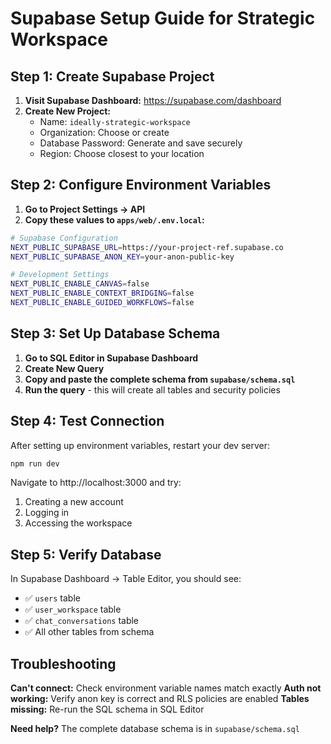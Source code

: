 # Supabase Setup Guide for Strategic Workspace

## Step 1: Create Supabase Project

1. **Visit Supabase Dashboard:** https://supabase.com/dashboard
2. **Create New Project:**
   - Name: `ideally-strategic-workspace`
   - Organization: Choose or create
   - Database Password: Generate and save securely
   - Region: Choose closest to your location

## Step 2: Configure Environment Variables

1. **Go to Project Settings → API**
2. **Copy these values to `apps/web/.env.local`:**

```bash
# Supabase Configuration
NEXT_PUBLIC_SUPABASE_URL=https://your-project-ref.supabase.co
NEXT_PUBLIC_SUPABASE_ANON_KEY=your-anon-public-key

# Development Settings
NEXT_PUBLIC_ENABLE_CANVAS=false
NEXT_PUBLIC_ENABLE_CONTEXT_BRIDGING=false
NEXT_PUBLIC_ENABLE_GUIDED_WORKFLOWS=false
```

## Step 3: Set Up Database Schema

1. **Go to SQL Editor in Supabase Dashboard**
2. **Create New Query**
3. **Copy and paste the complete schema from `supabase/schema.sql`**
4. **Run the query** - this will create all tables and security policies

## Step 4: Test Connection

After setting up environment variables, restart your dev server:

```bash
npm run dev
```

Navigate to http://localhost:3000 and try:
1. Creating a new account
2. Logging in
3. Accessing the workspace

## Step 5: Verify Database

In Supabase Dashboard → Table Editor, you should see:
- ✅ `users` table
- ✅ `user_workspace` table  
- ✅ `chat_conversations` table
- ✅ All other tables from schema

## Troubleshooting

**Can't connect:** Check environment variable names match exactly
**Auth not working:** Verify anon key is correct and RLS policies are enabled
**Tables missing:** Re-run the SQL schema in SQL Editor

**Need help?** The complete database schema is in `supabase/schema.sql`